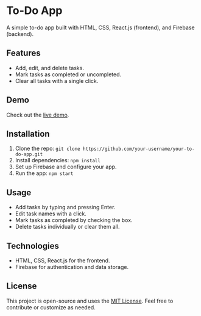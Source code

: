 # To-Do App

A simple to-do app built with HTML, CSS, React.js (frontend), and Firebase (backend).

## Features

- Add, edit, and delete tasks.
- Mark tasks as completed or uncompleted.
- Clear all tasks with a single click.

## Demo

Check out the [live demo](https://to-do-app-cb459.web.app/).

## Installation

1. Clone the repo: `git clone https://github.com/your-username/your-to-do-app.git`
2. Install dependencies: `npm install`
3. Set up Firebase and configure your app.
4. Run the app: `npm start`

## Usage

- Add tasks by typing and pressing Enter.
- Edit task names with a click.
- Mark tasks as completed by checking the box.
- Delete tasks individually or clear them all.

## Technologies

- HTML, CSS, React.js for the frontend.
- Firebase for authentication and data storage.

## License

This project is open-source and uses the [MIT License](LICENSE). Feel free to contribute or customize as needed.

